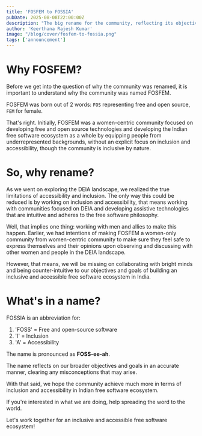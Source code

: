 ```yaml
---
title: 'FOSFEM to FOSSIA'
pubDate: 2025-08-08T22:00:00Z
description: "The big rename for the community, reflecting its objectives and vision."
author: 'Keerthana Rajesh Kumar'
image: "/blog/cover/fosfem-to-fossia.png"
tags: ['announcement']
---
```


# Why FOSFEM?

Before we get into the question of why the community was renamed, it is important to understand why the community was named FOSFEM.

FOSFEM was born out of 2 words: `FOS` representing free and open source, `FEM` for female.

That's right. Initially, FOSFEM was a women-centric community focused on developing free and open source technologies and developing the Indian free software ecosystem as a whole by equipping people from underrepresented backgrounds, without an explicit focus on inclusion and accessibility, though the community is inclusive by nature.

# So, why rename?

As we went on exploring the DEIA landscape, we realized the true limitations of accessibility and inclusion. The only way this could be reduced is by working on inclusion and accessibility, that means working with communities focused on DEIA and developing assistive technologies that are intuitive and adheres to the free software philosophy.

Well, that implies one thing: working with men and allies to make this happen. Earlier, we had intentions of making FOSFEM a women-only community from women-centric community to make sure they feel safe to express themselves and their opinions upon observing and discussing with other women and people in the DEIA landscape.

However, that means, we will be missing on collaborating with bright minds and being counter-intuitive to our objectives and goals of building an inclusive and accessible free software ecosystem in India.

# What's in a name?

FOSSIA is an abbreviation for:
1. 'FOSS' = Free and open-source software
2. 'I' = Inclusion
3. 'A' = Accessibility

The name is pronounced as **FOSS-ee-ah**.

The name reflects on our broader objectives and goals in an accurate manner, clearing any misconceptions that may arise.

With that said, we hope the community achieve much more in terms of inclusion and accessibility in Indian free software ecosystem.

If you're interested in what we are doing, help spreading the word to the world.

Let's work together for an inclusive and accessible free software ecosystem!